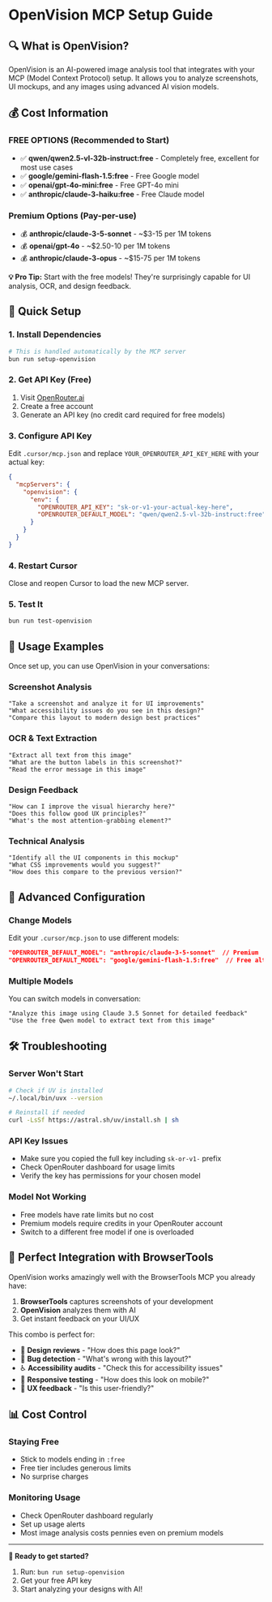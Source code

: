 # OpenVision MCP Setup Guide

## 🔍 What is OpenVision?

OpenVision is an AI-powered image analysis tool that integrates with your MCP (Model Context Protocol) setup. It allows you to analyze screenshots, UI mockups, and any images using advanced AI vision models.

## 💰 Cost Information

### **FREE OPTIONS (Recommended to Start)**
- ✅ **qwen/qwen2.5-vl-32b-instruct:free** - Completely free, excellent for most use cases
- ✅ **google/gemini-flash-1.5:free** - Free Google model
- ✅ **openai/gpt-4o-mini:free** - Free GPT-4o mini
- ✅ **anthropic/claude-3-haiku:free** - Free Claude model

### **Premium Options (Pay-per-use)**
- 💰 **anthropic/claude-3-5-sonnet** - ~$3-15 per 1M tokens
- 💰 **openai/gpt-4o** - ~$2.50-10 per 1M tokens  
- 💰 **anthropic/claude-3-opus** - ~$15-75 per 1M tokens

**💡 Pro Tip:** Start with the free models! They're surprisingly capable for UI analysis, OCR, and design feedback.

## 🚀 Quick Setup

### 1. Install Dependencies
```bash
# This is handled automatically by the MCP server
bun run setup-openvision
```

### 2. Get API Key (Free)
1. Visit [OpenRouter.ai](https://openrouter.ai/keys)
2. Create a free account
3. Generate an API key (no credit card required for free models)

### 3. Configure API Key
Edit `.cursor/mcp.json` and replace `YOUR_OPENROUTER_API_KEY_HERE` with your actual key:

```json
{
  "mcpServers": {
    "openvision": {
      "env": {
        "OPENROUTER_API_KEY": "sk-or-v1-your-actual-key-here",
        "OPENROUTER_DEFAULT_MODEL": "qwen/qwen2.5-vl-32b-instruct:free"
      }
    }
  }
}
```

### 4. Restart Cursor
Close and reopen Cursor to load the new MCP server.

### 5. Test It
```bash
bun run test-openvision
```

## 🎯 Usage Examples

Once set up, you can use OpenVision in your conversations:

### **Screenshot Analysis**
```
"Take a screenshot and analyze it for UI improvements"
"What accessibility issues do you see in this design?"
"Compare this layout to modern design best practices"
```

### **OCR & Text Extraction**
```
"Extract all text from this image"
"What are the button labels in this screenshot?"
"Read the error message in this image"
```

### **Design Feedback**
```
"How can I improve the visual hierarchy here?"
"Does this follow good UX principles?"
"What's the most attention-grabbing element?"
```

### **Technical Analysis**
```
"Identify all the UI components in this mockup"
"What CSS improvements would you suggest?"
"How does this compare to the previous version?"
```

## 🔧 Advanced Configuration

### Change Models
Edit your `.cursor/mcp.json` to use different models:

```json
"OPENROUTER_DEFAULT_MODEL": "anthropic/claude-3-5-sonnet"  // Premium
"OPENROUTER_DEFAULT_MODEL": "google/gemini-flash-1.5:free"  // Free alternative
```

### Multiple Models
You can switch models in conversation:
```
"Analyze this image using Claude 3.5 Sonnet for detailed feedback"
"Use the free Qwen model to extract text from this image"
```

## 🛠 Troubleshooting

### Server Won't Start
```bash
# Check if UV is installed
~/.local/bin/uvx --version

# Reinstall if needed
curl -LsSf https://astral.sh/uv/install.sh | sh
```

### API Key Issues
- Make sure you copied the full key including `sk-or-v1-` prefix
- Check OpenRouter dashboard for usage limits
- Verify the key has permissions for your chosen model

### Model Not Working
- Free models have rate limits but no cost
- Premium models require credits in your OpenRouter account
- Switch to a different free model if one is overloaded

## 🎉 Perfect Integration with BrowserTools

OpenVision works amazingly well with the BrowserTools MCP you already have:

1. **BrowserTools** captures screenshots of your development
2. **OpenVision** analyzes them with AI
3. Get instant feedback on your UI/UX

This combo is perfect for:
- 🎨 **Design reviews** - "How does this page look?"
- 🐛 **Bug detection** - "What's wrong with this layout?"
- ♿ **Accessibility audits** - "Check this for accessibility issues"
- 📱 **Responsive testing** - "How does this look on mobile?"
- 🎯 **UX feedback** - "Is this user-friendly?"

## 📊 Cost Control

### Staying Free
- Stick to models ending in `:free`
- Free tier includes generous limits
- No surprise charges

### Monitoring Usage
- Check OpenRouter dashboard regularly
- Set up usage alerts
- Most image analysis costs pennies even on premium models

---

**🚀 Ready to get started?**

1. Run: `bun run setup-openvision`
2. Get your free API key
3. Start analyzing your designs with AI! 